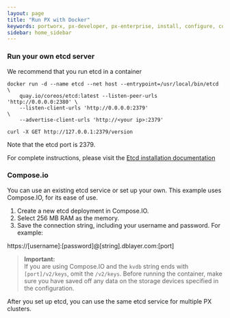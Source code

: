 ```yaml
---
layout: page
title: "Run PX with Docker"
keywords: portworx, px-developer, px-enterprise, install, configure, container, storage, add nodes
sidebar: home_sidebar
---
```


### Run your own etcd server

We recommend that you run etcd in a container

```
docker run -d --name etcd --net host --entrypoint=/usr/local/bin/etcd \
	quay.io/coreos/etcd:latest --listen-peer-urls 'http://0.0.0.0:2380' \
	--listen-client-urls 'http://0.0.0.0:2379'                          \
	--advertise-client-urls 'http://<your ip>:2379'

curl -X GET http://127.0.0.1:2379/version
```

Note that the etcd port is 2379.

For complete instructions, please visit the [Etcd installation documentation](https://coreos.com/etcd/docs/latest/v2/docker_guide.html)

### Compose.io
You can use an existing etcd service or set up your own. This example uses Compose.IO, for its ease of use.

1. Create a new etcd deployment in Compose.IO.
2. Select 256 MB RAM as the memory.
3. Save the connection string, including your username and password. For example:

 https://[username]:[password]@[string].dblayer.com:[port]

 >**Important:**<br/>If you are using Compose.IO and the `kvdb` string ends with `[port]/v2/keys`, omit the `/v2/keys`. Before running the container, make sure you have saved off any data on the storage devices specified in the configuration.

After you set up etcd, you can use the same etcd service for multiple PX clusters.
